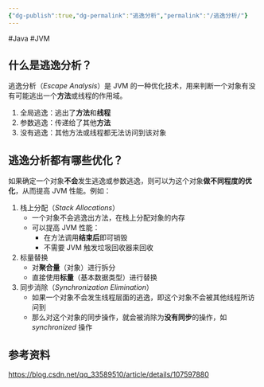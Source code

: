 ```yaml
---
{"dg-publish":true,"dg-permalink":"逃逸分析","permalink":"/逃逸分析/"}
---
```



#Java #JVM 

## 什么是逃逸分析？

逃逸分析（*Escape Analysis*）是 JVM 的一种优化技术，用来判断一个对象有没有可能逃出一个**方法**或线程的作用域。

1. 全局逃逸：逃出了**方法**和**线程**
2. 参数逃逸：传递给了其他**方法**
3. 没有逃逸：其他方法或线程都无法访问到该对象

## 逃逸分析都有哪些优化？

如果确定一个对象**不会**发生逃逸或参数逃逸，则可以为这个对象**做不同程度的优化**，从而提高 JVM 性能。例如：
1. 栈上分配（*Stack Allocations*）
	- 一个对象不会逃逸出方法，在栈上分配对象的内存
	- 可以提高 JVM 性能：
		- 在方法调用**结束后**即可销毁
		- 不需要 JVM 触发垃圾回收器来回收
2. 标量替换
	- 对**聚合量**（对象）进行拆分
	- 直接使用**标量**（基本数据类型）进行替换
3. 同步消除（*Synchronization Elimination*）
	- 如果一个对象不会发生线程层面的逃逸，即这个对象不会被其他线程所访问到
	- 那么对这个对象的同步操作，就会被消除为**没有同步**的操作，如 *synchronized* 操作

## 参考资料

https://blog.csdn.net/qq_33589510/article/details/107597880